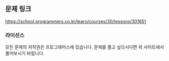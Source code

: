 ## 문제 링크
https://school.programmers.co.kr/learn/courses/30/lessons/301651

### 라이선스
모든 문제의 저작권은 프로그래머스에 있습니다. 문제를 풀고 싶으시다면 위 사이트에서 풀어보시기 바랍니다.